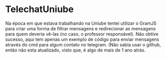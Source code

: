 # TelechatUniube

Na época em que estava trabalhando na Uniube tentei utilizar o GramJS para criar uma forma de filtrar mensagens e redirecionar as mensagens para quem deveria vê-las (no caso, o professor responsável). Não obtive sucesso, aqui tem apenas um exemplo de código para enviar mensagens através do cmd para algum contato no telegram. (Não sabia usar o github, então não esta atualizado, visto que, é algo de mais de 1 ano atrás.
